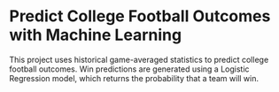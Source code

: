 # Predict College Football Outcomes with Machine Learning

This project uses historical game-averaged statistics to predict college football outcomes. Win predictions are generated using a Logistic Regression model, which returns the probability that a team will win. 
